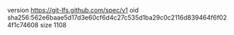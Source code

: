 version https://git-lfs.github.com/spec/v1
oid sha256:562e6baae5d17d3e60cf6d4c27c535d1ba29c0c2116d839464f6f024f1c74608
size 1108
